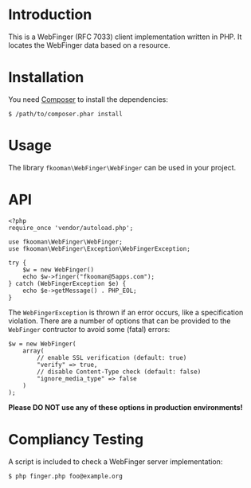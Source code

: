# Introduction
This is a WebFinger (RFC 7033) client implementation written in PHP. It 
locates the WebFinger data based on a resource.

# Installation
You need [Composer](https://getcomposer.org) to install the dependencies:

    $ /path/to/composer.phar install

# Usage
The library `fkooman\WebFinger\WebFinger` can be used in your project.

# API

    <?php
    require_once 'vendor/autoload.php';

    use fkooman\WebFinger\WebFinger;
    use fkooman\WebFinger\Exception\WebFingerException;

    try { 
        $w = new WebFinger()
        echo $w->finger("fkooman@5apps.com");
    } catch (WebFingerException $e) {
        echo $e->getMessage() . PHP_EOL;
    } 

The `WebFingerException` is thrown if an error occurs, like a specification
violation. There are a number of options that can be provided to the 
`WebFinger` contructor to avoid some (fatal) errors:

    $w = new WebFinger(
        array(
            // enable SSL verification (default: true)
            "verify" => true,
            // disable Content-Type check (default: false)
            "ignore_media_type" => false
        )
    );

**Please DO NOT use any of these options in production environments!**

# Compliancy Testing
A script is included to check a WebFinger server implementation:

	$ php finger.php foo@example.org

